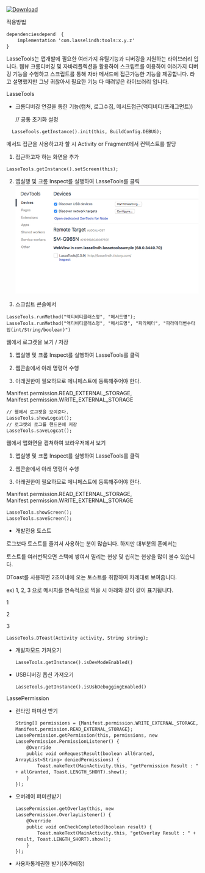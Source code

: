 
[ ![Download](https://api.bintray.com/packages/hanjuwan/maven/tools/images/download.svg) ](https://bintray.com/hanjuwan/maven/tools/_latestVersion)

적용방법 
``` 
dependenciesdepend  {
    implementation 'com.lasselindh:tools:x.y.z'
}
```

LasseTools는 앱개발에 필요한 여러가지 유틸기능과 디버깅을 지원하는 라이브러리 입니다.
웹뷰 크롬디버깅 및 자바리플렉션을 활용하여 스크립트를 이용하여 
여러가지 디버깅 기능을 수행하고 스크립트를 통해 자바 메서드에 접근가능한 기능을 제공합니다.
라고 설명했지만 그냥 귀찮아서 필요한 기능 다 때려넣은 라이브러리 입니다.

LasseTools


- 크롬디버깅 연결을 통한 기능(캡쳐, 로그수집, 메서드접근(액티비티/프래그먼트))


  // 공통 초기화 설정
```
  LasseTools.getInstance().init(this, BuildConfig.DEBUG);
``` 
  메서드 접근을 사용하고자 할 시 Activity or Fragment에서 컨텍스트를 할당
  1) 접근하고자 하는 화면을 추가
  ```
  LasseTools.getInstance().setScreen(this);
  ```
  2) 앱실행 및 크롬 Inspect를 실행하여 LasseTools를 클릭
  ![inspect](./images/inspect.png)
  
  3) 스크립트 콘솔에서 
  ```
  LasseTools.runMethod("액티비티클래스명", "메서드명");
  LasseTools.runMethod("액티비티클래스명", "메서드명", "파라메터", "파라메터변수타입(int/String/boolean)")
  ```
  
  웹에서 로그캣을 보기 / 저장
  1) 앱실행 및 크롬 Inspect를 실행하여 LasseTools를 클릭
  
  2) 웹콘솔에서 아래 명령어 수행
  
  3) 아래권한이 필요하므로 메니페스트에 등록해주어야 한다.
  
  Manifest.permission.READ_EXTERNAL_STORAGE,
  Manifest.permission.WRITE_EXTERNAL_STORAGE
  ```
  // 웹에서 로그캣을 보여준다. 
  LasseTools.showLogcat();
  // 로그캣의 로그를 핸드폰에 저장 
  LasseTools.saveLogcat();
  ```
  
  웹에서 앱화면을 캡쳐하여 브라우저에서 보기 
  1) 앱실행 및 크롬 Inspect를 실행하여 LasseTools를 클릭
  
  2) 웹콘솔에서 아래 명령어 수행
  
  3) 아래권한이 필요하므로 메니페스트에 등록해주어야 한다.
  
  Manifest.permission.READ_EXTERNAL_STORAGE,
  Manifest.permission.WRITE_EXTERNAL_STORAGE
  ```
  LasseTools.showScreen();
  LasseTools.saveScreen();
  ```
  
  

  
  

  
  - 개발전용 토스트

  로그보다 토스트를 즐겨서 사용하는 분이 많습니다. 하지만 대부분의 폰에서는
  
  토스트를 여러번찍으면 스택에 쌓여서 밀리는 현상 및 씹히는 현상을 많이 볼수 있습니다.
  
  DToast를 사용하면 2초이내에 오는 토스트를 취합하여 차례대로 보여줍니다. 
  
  ex) 1, 2, 3 으로 메시지를 연속적으로 찍을 시 아래와 같이 같이 표기됩니다.
  
  1
  
  2
  
  3 
  
  ```
  LasseTools.DToast(Activity activity, String string);
  ```
- 개발자모드 가져오기
  ```
  LasseTools.getInstance().isDevModeEnabled()
  ```
- USB디버깅 옵션 가져오기
  ```
  LasseTools.getInstance().isUsbDebuggingEnabled()
  ```


LassePermission
- 런타임 퍼미션 받기

  ```
  String[] permissions = {Manifest.permission.WRITE_EXTERNAL_STORAGE, Manifest.permission.READ_EXTERNAL_STORAGE};
  LassePermission.getPermission(this, permissions, new LassePermission.PermissionListener() {
      @Override
      public void onRequestResult(boolean allGranted, ArrayList<String> deniedPermissions) {
          Toast.makeText(MainActivity.this, "getPermission Result : " + allGranted, Toast.LENGTH_SHORT).show();  
      }
  });
  ```
  
- 오버레이 퍼미션받기

  ```
  LassePermission.getOverlay(this, new LassePermission.OverlayListener() {
      @Override
      public void onCheckCompleted(boolean result) {
          Toast.makeText(MainActivity.this, "getOverlay Result : " + result, Toast.LENGTH_SHORT).show();
      }
  });
  ```
  
- 사용자통계권한 받기(추가예정)
